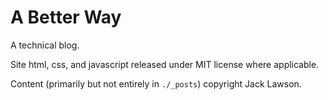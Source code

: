 A Better Way
============

A technical blog.

Site html, css, and javascript released under MIT license where applicable.

Content (primarily but not entirely in `./_posts`) copyright Jack Lawson.

